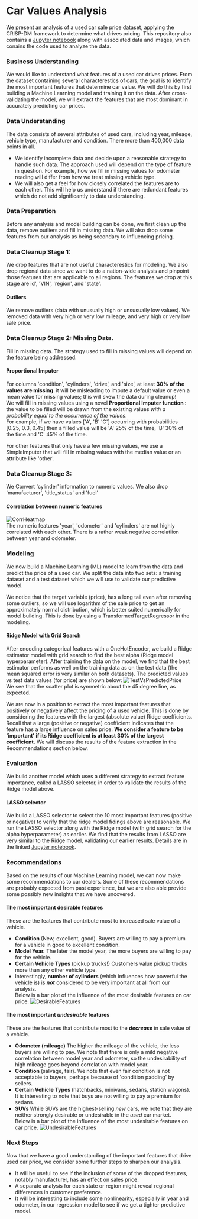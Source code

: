 # Car Values Analysis
 We present an analysis of a used car sale price dataset, applying the CRISP-DM framework to determine what drives pricing. 
This repository also contains a <a href="https://github.com/Vamana/Car-Values-Analysis/blob/main/ASubbaraman-CarValues.ipynb">Jupyter notebook</a> along with associated data and images, which conains the code used to analyze the data.

### Business Understanding
We would like to understand what features of a used car drives prices. From the dataset containing several characterestics of cars, the goal is to identify the most important features that determine car value. We will do this by first building a Machine Learning model and training it on the data. After cross-validating the model, we will extract the features that are most dominant in accurately predicting car prices.

### Data Understanding
The data consists of several attributes of used cars, including year, mileage, vehicle type, manufacturer and condition. There more than 400,000 data points in all.
* We identify incomplete data and decide upon a reasonable strategy to handle such data. The approach used will depend on the type of feature in question. For example, how we fill in missing values for odometer reading will differ from how we treat missing vehicle type.
* We will also get a feel for how closely correlated the features are to each other. This will help us understand if there are redundant features which do not add significantly to data understanding. 

### Data Preparation
Before any analysis and model building can be done, we first clean up the data, remove outliers and fill in missing data. We will also drop some features from our analysis as being secondary to influencing pricing.

### Data Cleanup Stage 1:
We drop features that are not useful characterestics for modeling. We also drop regional data since we want to do a nation-wide analysis and pinpoint those features that are applicable to all regions.
The features we drop at this stage are id', 'VIN', 'region', and 'state'.
#### Outliers
We remove outliers (data with unusually high or unsusually low values). We removed data with very high or very low mileage, and very high or very low sale price.

### Data Cleanup Stage 2: Missing Data.
Fill in missing data. The strategy used to fill in missing values will depend on the feature being addressed.
#### Proportional Imputer
For columns 'condition', 'cylinders', 'drive', and 'size', at least <b>30% of the values are missing. </b> it will be misleading to impute a default value or even a mean value for missing values; this will skew the data during cleanup! <br> 
We will fill in missing values using a novel <b> Proportional Imputer function </b>: the value to be filled will be drawn from the existing values *with a probability equal to the occurrence of the values*.<br> 
For example, if we have values \['A', 'B' 'C'\] occurring with probabilities \[0.25, 0.3, 0.45\] then a filled value will be 'A' 25% of the time, 'B' 30% of the time and 'C' 45% of the time.

For other features that only have a few missing values, we use a SimpleImputer that will fill in missing values with the median value or an attribute like 'other'.

### Data Cleanup Stage 3:
We Convert 'cylinder' information to numeric values. We also drop 'manufacturer', 'title_status' and 'fuel'

#### Correlation between numeric features

![CorrHeatmap](https://github.com/Vamana/Car-Values-Analysis/assets/7783577/48fcc1da-f169-4fb8-841a-4f0e9376bf44) <br/>
The numeric features 'year', 'odometer' and 'cylinders' are not highly correlated with each other. There is a rather weak negative correlatiion between year and odometer.

### Modeling
We now build a Machine Learning (ML) model to learn from the data and predict the price of a used car.
We split the data into two sets: a training dataset and a test dataset which we will use to validate our predictive model.

We notice that the target variable (price), has a long tail even after removing some outliers, so we will use logarithm of the sale price to get an approximately normal distribution, which is better suited numerically for model building. This is done by using a TransformedTargetRegressor in the modeling.
#### Ridge Model with Grid Search
After encoding categorical features with a OneHotEncoder, we build a Ridge estimator model with grid search to find the best alpha (Ridge model hyperparameter).
After training the data on the model, we find that the best estimator performs as well on the training data as on the test data (the mean squared error is very similar on both datasets).
The predicted values vs test data values (for price) are shown below:
![TestVsPredictedPrice](https://github.com/Vamana/Car-Values-Analysis/assets/7783577/feeedd58-b0e5-4205-baf4-422501146b18) <br/>
We see that the scatter plot is symmetric about the 45 degree line, as expected.

We are now in a position to extract the most important features that positively or negatively affect the pricing of a used vehicle. This is done by considering the features with the largest (absolute value) Ridge coefficients. Recall that a large (positive or negative) coefficient indicates that the feature has a large influence on sales price. <b>We consider a feature to be 'important' if its Ridge coefficient is at least 30% of the largest coefficient.</b> We will discuss the results of the feature extraction in the Recommendations section below.

### Evaluation
We build another model which uses a different strategy to extract feature importance, called a LASSO selector, in order to validate the results of the Ridge model above.
#### LASSO selector
We build a LASSO selector to select the 10 most important features (positive or negative) to verify that the ridge model fidings above are reasonable. We run the LASSO selector along with the Ridge model (with grid search for the alpha hyperparameter) as earlier. We find that the results from LASSO are very similar to the Ridge model, validating our earlier results. Details are in the linked <a href="https://github.com/Vamana/Car-Values-Analysis/blob/main/ASubbaraman-CarValues.ipynb">Jupyter notebook</a>.

### Recommendations
Based on the results of our Machine Learning model, we can now make some recommendations to car dealers. Some of these recommendations are probably expected from past experience, but we are also able provide some possibly new insights that we have uncovered.

#### The most important desirable features
These are the features that contribute most to increased sale value of a vehicle. <br/>
- <b> Condition </b> (New, excellent, good). Buyers are willing to pay a premium for a vehicle in good to excellent condition.
- <b> Model Year.</b> The later the model year, the more buyers are willing to pay for the vehicle.
- <b> Certain Vehicle Types </b> (pickup trucks!) Customers value pickup trucks more than any other vehicle type.
- Interestingly, <b>number of cylinders</b> (which influences how powerful the vehicle is) is <b>*not*</b> considered to be very important at all from our analysis. <br/>
Below is a bar plot  of the influence of the most desirable features on car price.
![DesirableFeatures](https://github.com/Vamana/Car-Values-Analysis/assets/7783577/388438b8-a650-4612-a999-c94bf00575ed) <br/>

#### The most important *undesirable* features
These are the features that contribute most to the <b>*decrease*</b> in sale value of a vehicle. <br/>

- <b> Odometer (mileage) </b> The higher the mileage of the vehicle, the less buyers are willing to pay. We note that there is only a mild negative correlation between model year and odometer, so the undesirability of high mileage goes beyond correlation with model year.
- <b> Condition </b> (salvage, fair). We note that even fair condition is not acceptable to buyers, perhaps because of 'condition padding' by sellers.
- <b> Certain Vehicle Types </b> (hatchbacks, minivans, sedans, station wagons). It is interesting to note that buys are not willing to pay a premium for sedans.
- <b> SUVs </b> While SUVs are the highest-selling *new* cars, we note that they are neither strongly desirable or undesirable in the *used* car market. <br/>
Below is a bar plot  of the influence of the most undesirable features on car price.
![UndesirableFeatures](https://github.com/Vamana/Car-Values-Analysis/assets/7783577/20ba7167-d0b1-48de-9783-372e49ec9196) <br/>

### Next Steps
Now that we have a good understanding of the important features that drive used car price, we consider some further steps to sharpen our analysis. <br/>
- It will be useful to see if the inclusion of some of the dropped features, notably manufacturer, has an effect on sales price.
- A separate analysis for each state or region might reveal regional differences in customer preference.
- It will be interesting to include some nonlinearity, especially in year and odometer, in our regression model to see if we get a tighter predictive model.







